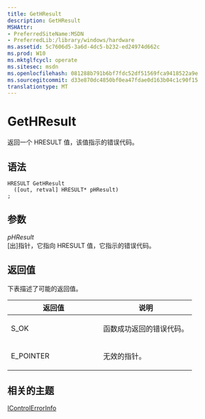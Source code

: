 ```yaml
---
title: GetHResult
description: GetHResult
MSHAttr:
- PreferredSiteName:MSDN
- PreferredLib:/library/windows/hardware
ms.assetid: 5c7606d5-3a6d-4dc5-b232-ed24974d662c
ms.prod: W10
ms.mktglfcycl: operate
ms.sitesec: msdn
ms.openlocfilehash: 081288b791b6bf7fdc52df51569fca9418522a9e
ms.sourcegitcommit: d33e870dc4850bf0ea47fdae0d163b04c1c90f15
translationtype: MT
---
```

# <a name="gethresult"></a>GetHResult


返回一个 HRESULT 值，该值指示的错误代码。

## <a name="syntax"></a>语法


``` syntax
HRESULT GetHResult
  ([out, retval] HRESULT* pHResult)
;
```

## <a name="parameters"></a>参数


<a href="" id="phresult"></a>*pHResult*  
\[出\]指针，它指向 HRESULT 值，它指示的错误代码。

## <a name="return-value"></a>返回值


下表描述了可能的返回值。

<table>
<colgroup>
<col width="50%" />
<col width="50%" />
</colgroup>
<thead>
<tr class="header">
<th>返回值</th>
<th>说明</th>
</tr>
</thead>
<tbody>
<tr class="odd">
<td><p>S_OK</p></td>
<td><p>函数成功返回的错误代码。</p></td>
</tr>
<tr class="even">
<td><p>E_POINTER</p></td>
<td><p>无效的指针。</p></td>
</tr>
</tbody>
</table>

 

## <a name="related-topics"></a>相关的主题


[IControlErrorInfo](icontrolerrorinfo.md)

 

 







